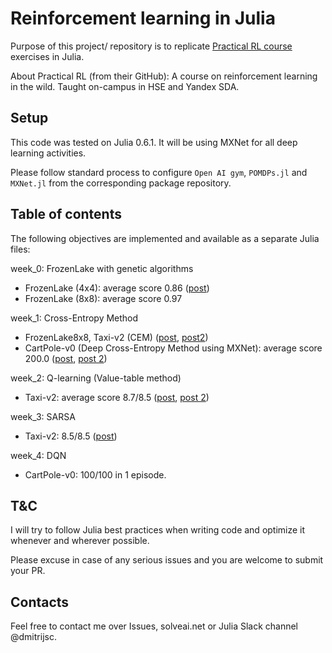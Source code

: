 # Reinforcement learning in Julia

Purpose of this project/ repository is to replicate [Practical RL course](https://github.com/yandexdataschool/Practical_RL) exercises in Julia.

About Practical RL (from their GitHub): A course on reinforcement learning in the wild. Taught on-campus in HSE and Yandex SDA.

## Setup

This code was tested on Julia 0.6.1. It will be using MXNet for all deep learning activities.

Please follow standard process to configure `Open AI gym`, `POMDPs.jl` and `MXNet.jl` from the corresponding package repository.

## Table of contents

The following objectives are implemented and available as a separate Julia files:

week_0: FrozenLake with genetic algorithms
- FrozenLake (4x4): average score 0.86 ([post](https://solveai.net/2017/12/07/playing-frozenlake-with-genetic-algorithms/))
- FrozenLake (8x8): average score 0.97

week_1: Cross-Entropy Method
- FrozenLake8x8, Taxi-v2 (CEM) ([post](https://solveai.net/2017/12/24/playing-frozenlake-using-cross-entropy-method/), [post2](https://solveai.net/2017/12/24/difference-between-evolutionary-methods-and-methods-that-learn-value-functions/))
- CartPole-v0 (Deep Cross-Entropy Method using MXNet): average score 200.0 ([post](https://solveai.net/2018/01/06/playing-cartpole-with-deep-cross-entropy-method-using-julia-and-mxnet/), [post 2](https://solveai.net/2018/01/08/importance-of-learning-rate-when-running-deep-cross-entropy-method/))

week_2: Q-learning (Value-table method)
- Taxi-v2: average score 8.7/8.5 ([post](https://solveai.net/2018/01/15/julia-q-learning-using-value-table-to-solve-taxi-v2/), [post 2](https://solveai.net/2018/02/01/julia-q-learning-and-epsilon-discount-factor/))

week_3: SARSA
- Taxi-v2: 8.5/8.5 ([post](https://solveai.net/2018/02/01/julia-solving-open-ai-taxi-v2-using-sarsa-algorithm/))

week_4: DQN
- CartPole-v0: 100/100 in 1 episode.

## T&C

I will try to follow Julia best practices when writing code and optimize it whenever and wherever possible.

Please excuse in case of any serious issues and you are welcome to submit your PR.

## Contacts

Feel free to contact me over Issues, solveai.net or Julia Slack channel @dmitrijsc.
